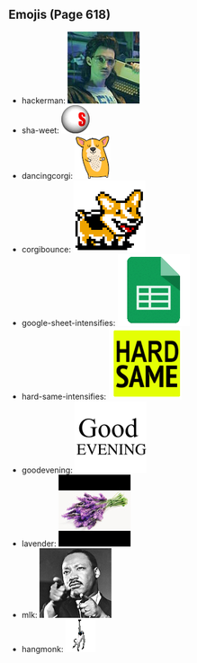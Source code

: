 
## Emojis (Page 618)

* hackerman: ![hackerman](output/hackerman.jpg)
* sha-weet: ![sha-weet](output/sha-weet.gif)
* dancingcorgi: ![dancingcorgi](output/dancingcorgi.gif)
* corgibounce: ![corgibounce](output/corgibounce.gif)
* google-sheet-intensifies: ![google-sheet-intensifies](output/google-sheet-intensifies.gif)
* hard-same-intensifies: ![hard-same-intensifies](output/hard-same-intensifies.gif)
* goodevening: ![goodevening](output/goodevening.png)
* lavender: ![lavender](output/lavender.jpg)
* mlk: ![mlk](output/mlk.jpg)
* hangmonk: ![hangmonk](output/hangmonk.gif)
